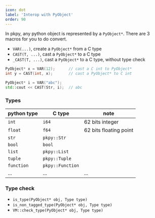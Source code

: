 ```yaml
---
icon: dot
label: 'Interop with PyObject'
order: 90
---
```


In pkpy, any python object is represented by a `PyObject*`.
There are 3 macros for you to do convert.

+  `VAR(...)`,
create a `PyObject*` from a C type
+ `CAST(T, ...)`,
cast a `PyObject*` to a C type
+ `_CAST(T, ...)`,
cast a `PyObject*` to a C type, without type check

```cpp
PyObject* x = VAR(12);		// cast a C int to PyObject*
int y = CAST(int, x);		// cast a PyObject* to C int

PyObject* i = VAR("abc");
std::cout << CAST(Str, i);	// abc
```

### Types

| python type  | C type           | note                   |
| ------------ | ---------------- | ---------------------- |
| `int`        | `i64`            | 62 bits integer        |
| `float`      | `f64`            | 62 bits floating point |
| `str`        | `pkpy::Str`      |                        |
| `bool`       | `bool`           |                        |
| `list`       | `pkpy::List`     |                        |
| `tuple`      | `pkpy::Tuple`    |                        |
| `function`   | `pkpy::Function` |                        |
| ...          | ...              | ...                    |

### Type check

+ `is_type(PyObject* obj, Type type)`
+ `is_non_tagged_type(PyObject* obj, Type type)`
+ `VM::check_type(PyObject* obj, Type type)`